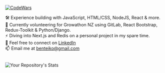 [![CodeWars](https://www.codewars.com/users/BenTeiko/badges/large) ](https://www.codewars.com/users/BenTeiko/completed_solutions)

 🛠️ Experience building with JavaScript, HTML/CSS, NodeJS, React & more.\
 🌱 Currently volunteering for Growathon NZ using GitLab, React Bootstrap, Redux-Toolkit & Python/Django.\
 :zap: Diving into Next.js and Redis on a personal project in my spare time.\
 🤝 Feel free to connect on [LinkedIn](https://www.linkedin.com/in/ben-teiko-marrett/)\
 📫 Email me at [benteiko@gmail.com](benteiko@gmail.com)\
<br/>

![Your Repository's Stats](https://github-readme-stats.vercel.app/api?username=ben-marrett&show_icons=true)
